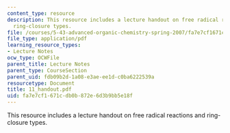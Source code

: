 ```yaml
---
content_type: resource
description: This resource includes a lecture handout on free radical reactions and
  ring-closure types.
file: /courses/5-43-advanced-organic-chemistry-spring-2007/fa7e7cf1671cdb0b872e6d3b9bb5e18f_11_handout.pdf
file_type: application/pdf
learning_resource_types:
- Lecture Notes
ocw_type: OCWFile
parent_title: Lecture Notes
parent_type: CourseSection
parent_uid: fdb09b2d-1a08-e3ae-ee1d-c0ba6222539a
resourcetype: Document
title: 11_handout.pdf
uid: fa7e7cf1-671c-db0b-872e-6d3b9bb5e18f
---
```

This resource includes a lecture handout on free radical reactions and ring-closure types.

